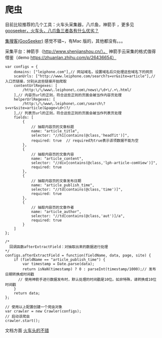 # 爬虫
目前比较推荐的几个工具：火车头采集器，八爪鱼，神箭手 ，更多见 [gooseeker，火车头，八爪鱼三者各有什么优劣？](https://www.zhihu.com/question/36978537)

[集搜客(GooSeeker)](http://www.gooseeker.com/index.html) 感觉不错~，有Mac 版的，其他都没有。。。

采集平台：神箭手（http://www.shenjianshou.cn/）。
神箭手云采集的格式值得借鉴（demo https://zhuanlan.zhihu.com/p/26436654）
```
var configs = {
    domains: ["leiphone.com"],// 网站域名，设置域名后只处理这些域名下的网页
    scanUrls: ["http://www.leiphone.com/search?s=vr&site=article"],// 入口页链接，分别从这些链接开始爬取
    contentUrlRegexes: [
        /http:\/\/www\.leiphone\.com\/news\/\d+\/.+\.html/
    ],// 内容页url的正则，符合这些正则的页面会被当作内容页处理
    helperUrlRegexes: [
        /http:\/\/www\.leiphone\.com\/search\?s=vr&site=article(&page=\d+)?/
    ],// 列表页url的正则，符合这些正则的页面会被当作列表页处理
    fields: [
        {
            // 抽取内容页的文章标题
            name: "article_title",
            selector: "//h1[contains(@class,'headTit')]",
            required: true  // required为true表示该项数据不能为空
        },
        {
            // 抽取内容页的文章内容
            name: "article_content",
            selector: "//div[contains(@class,'lph-article-comView')]",
            required: true
        },
        {
            // 抽取内容页的文章发布日期
            name: "article_publish_time",
            selector: "//td[contains(@class,'time')]",
            required: true
        },
        {
            // 抽取内容页的文章作者
            name: "article_author",
            selector: "//td[contains(@class,'aut')]/a",
            required: true
        }
    ]
};
 
/*
  回调函数afterExtractField：对抽取出来的数据进行处理
*/
configs.afterExtractField = function(fieldName, data, page, site) {
    if (fieldName == "article_publish_time") {
        var timestamp = Date.parse(data);
        return isNaN(timestamp) ? 0 : parseInt(timestamp/1000);// 发布日期转换成时间戳
      // 使用神箭手进行数据发布时，默认处理的时间戳是10位。如非特殊，请转换成10位时间戳
    }
    return data;
};
 
// 使用以上配置创建一个爬虫对象
var crawler = new Crawler(configs);
// 启动该爬虫
crawler.start();

```

文档方面
[火车头的不错](http://www.locoy.com/index/guide)